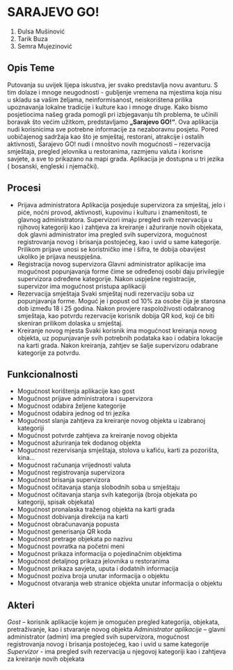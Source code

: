 
# SARAJEVO GO!

1. Đulsa Mušinović
2. Tarik Buza
3. Semra Mujezinović

## Opis Teme

Putovanja su uvijek lijepa iskustva, jer svako predstavlja novu avanturu. S tim dolaze i mnoge neugodnosti - gubljenje vremena na mjestima koja nisu u skladu sa vašim željama, neinformisanost, neiskorištena prilika upoznavanja lokalne tradicije i kulture kao i mnoge druge. Kako bismo posjetiocima našeg grada pomogli pri izbjegavanju tih problema, te učinili boravak što većim užitkom, predstavljamo **„Sarajevo GO!“**. Ova aplikacija nudi korisnicima sve potrebne informacije za nezaboravnu posjetu. Pored uobičajenog sadržaja kao što je smještaj, restorani, atrakcije i ostalih aktivnosti, Sarajevo GO! nudi i mnoštvo novih mogućnosti – rezervacija smještaja, pregled jelovnika u restoranima, razmjenu valuta i korisne savjete, a sve to prikazano na mapi grada. Aplikacija je dostupna u tri jezika ( bosanski, engleski i njemački).

## Procesi

*	Prijava administratora
Aplikacija posjeduje supervizora za smještaj, jelo i piće, noćni provod, aktivnosti, kupovinu i kulturu i znamenitosti, te glavnog administratora. Supervizori imaju pregled svih rezervacija u njihovoj kategoriji kao i zahtjeva za kreiranje i ažuriranje novih objekata, dok glavni administrator ima pregled svih supervizora, mogućnost registrovanja novog i brisanja postojećeg, kao i uvid u same kategorije. Prilikom prijave unosi se koristničko ime i šifra, te dobija obavijest ukoliko je prijava neuspješna.
*	Registracija novog supervizora 
Glavni administrator aplikacije ima mogućnost popunjavanja forme čime se određenoj osobi daju privilegije supervizora određene kategorije. Nakon uspješne registracije, supervizor ima mogućnost pristupa aplikaciji
*	Rezervacija smještaja
Svaki smještaj nudi rezervaciju soba uz popunjavanja forme. Moguć je i popust od 10% za osobe čija je starosna dob između 18 i 25 godina. Nakon provjere raspoloživosti odabranog smještaja, kao potvrdu rezervacije korisnik dobija QR kod, koji će biti skeniran prilikom dolaska u smještaj.
*	Kreiranje novog mjesta
Svaki korisnik ima mogućnost kreiranja novog objekta, uz popunjavanje svih potrebnih podataka kao i odabira lokacije na karti grada. Nakon kreiranja, zahtjev se šalje supervizoru odabrane kategorije za potvrdu.

## Funkcionalnosti

*	Mogućnost korištenja aplikacije kao gost 
*	Mogućnost prijave administratora i supervizora
*	Mogućnost odabira željene kategorije
*	Mogućnost odabira jednog od tri jezika
*	Mogućnost slanja zahtjeva za kreiranje novog objekta u izabranoj kategoriji
*	Mogućnost potvrde zahtjeva za kreiranje novog objekta 
*	Mogućnost ažuriranja tek dodanog objekta
*	Mogućnost rezervisanja smještaja, stolova u kafiću, karti za pozorišta, kina...
*	Mogućnost računanja vrijednosti valuta 
*	Mogućnost registrovanja supervizora
*	Mogućnost brisanja supervizora
*	Mogućnost očitavanja stanja slobodnih soba u smještaju
*	Mogućnost očitavanja stanja svih kategorija (broja objekata po kategoriji, spisak objekata)
*	Mogućnost pronalaska traženog objekta na karti grada
*	Mogućnost dobivanja direkcija na karti
*	Mogućnost obračunavanja popusta
*	Mogućnost generisanja QR koda
*	Mogućnost pretrage objekata po nazivu
*	Mogućnost povratka na početni meni
*	Mogućnost prikaza informacija o pojedinačnim objektima
*	Mogućnost detaljnog prikaza jelovnika u restoranima
*	Mogućnost prikaza savjeta, uputa i dodatnih informacija
*	Mogućnost poziva broja unutar informacija o objektu
*	Mogućnost otvaranja web stranice objekta unutar informacija o objektu

## Akteri

*Gost* – korisnik aplikacije kojem je omogućen pregled kategorija, objekata, pretraživanje, kao i stvaranje novog objekta
*Administrator aplikacije* – glavni administrator (admin) ima pregled svih supervizora, mogućnost registrovanja novog i brisanja postojećeg, kao i uvid u same kategorije
*Supervizor* - ima pregled svih rezervacija u njegovoj kategoriji kao i zahtjeva za kreiranje novih objekata
